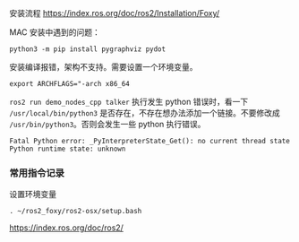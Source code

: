 安装流程 https://index.ros.org/doc/ros2/Installation/Foxy/

MAC 安装中遇到的问题：

```
python3 -m pip install pygraphviz pydot
```
安装编译报错，架构不支持。需要设置一个环境变量。

```
export ARCHFLAGS="-arch x86_64
```

`ros2 run demo_nodes_cpp talker` 执行发生 python 错误时，看一下 `/usr/local/bin/python3` 是否存在，不存在想办法添加一个链接。不要修改成 `/usr/bin/python3`。否则会发生一些 python 执行错误。
```
Fatal Python error: _PyInterpreterState_Get(): no current thread state
Python runtime state: unknown
```

### 常用指令记录

设置环境变量
```
. ~/ros2_foxy/ros2-osx/setup.bash
```

https://index.ros.org/doc/ros2/



